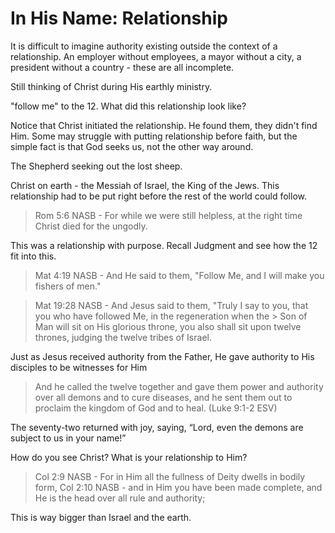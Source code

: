 In His Name: Relationship
=========================

It is difficult to imagine authority existing outside the context of a relationship. An employer without employees, a mayor without a city, a president without a country - these are all incomplete.

Still thinking of Christ during His earthly ministry.

"follow me" to the 12. What did this relationship look like?

Notice that Christ initiated the relationship. He found them, they didn't find Him. Some may struggle with putting relationship before faith, but the simple fact is that God seeks us, not the other way around. 

The Shepherd seeking out the lost sheep.

Christ on earth - the Messiah of Israel, the King of the Jews. This relationship had to be put right before the rest of the world could follow.

> Rom 5:6 NASB - For while we were still helpless, at the right time Christ died for the ungodly.

This was a relationship with purpose. Recall Judgment and see how the 12 fit into this.

> Mat 4:19 NASB - And He said to them, "Follow Me, and I will make you fishers of men."

> Mat 19:28 NASB - And Jesus said to them, "Truly I say to you, that you who have followed Me, in the regeneration when the > Son of Man will sit on His glorious throne, you also shall sit upon twelve thrones, judging the twelve tribes of Israel.

Just as Jesus received authority from the Father, He gave authority to His disciples to be witnesses for Him

> And he called the twelve together and gave them power and authority over all demons and to cure diseases, and he sent them out to proclaim the kingdom of God and to heal. (Luke 9:1-2 ESV)

The seventy-two returned with joy, saying, “Lord, even the demons are subject to us in your name!”

How do you see Christ? What is your relationship to Him?

> Col 2:9 NASB - For in Him all the fullness of Deity dwells in bodily form,
> Col 2:10 NASB - and in Him you have been made complete, and He is the head over all rule and authority;

This is way bigger than Israel and the earth.
